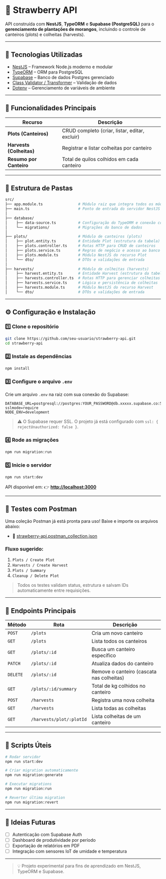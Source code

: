 

# 🍓 Strawberry API

API construída com **NestJS**, **TypeORM** e **Supabase (PostgreSQL)** para o **gerenciamento de plantações de morangos**, incluindo o controle de canteiros (plots) e colheitas (harvests).

---

## 🚀 Tecnologias Utilizadas

- [NestJS](https://nestjs.com/) – Framework Node.js moderno e modular  
- [TypeORM](https://typeorm.io/) – ORM para PostgreSQL  
- [Supabase](https://supabase.com/) – Banco de dados Postgres gerenciado  
- [Class Validator / Transformer](https://github.com/typestack/class-validator) – Validação de dados  
- [Dotenv](https://www.npmjs.com/package/dotenv) – Gerenciamento de variáveis de ambiente  

---

## 🌱 Funcionalidades Principais

| Recurso | Descrição |
|----------|------------|
| **Plots (Canteiros)** | CRUD completo (criar, listar, editar, excluir) |
| **Harvests (Colheitas)** | Registrar e listar colheitas por canteiro |
| **Resumo por Canteiro** | Total de quilos colhidos em cada canteiro |

---

## 🧩 Estrutura de Pastas

```bash
src/
├── app.module.ts                # Módulo raiz que integra todos os módulos da aplicação
├── main.ts                      # Ponto de entrada do servidor NestJS
│
├── database/
│    ├── data-source.ts          # Configuração do TypeORM e conexão com o Supabase
│    └── migrations/             # Migrações do banco de dados
│
├── plots/                       # Módulo de canteiros (plots)
│    ├── plot.entity.ts          # Entidade Plot (estrutura da tabela)
│    ├── plots.controller.ts     # Rotas HTTP para CRUD de canteiros
│    ├── plots.service.ts        # Regras de negócio e acesso ao banco
│    ├── plots.module.ts         # Módulo NestJS do recurso Plot
│    └── dto/                    # DTOs e validações de entrada
│
├── harvests/                    # Módulo de colheitas (harvests)
│    ├── harvest.entity.ts       # Entidade Harvest (estrutura da tabela)
│    ├── harvests.controller.ts  # Rotas HTTP para gerenciar colheitas
│    ├── harvests.service.ts     # Lógica e persistência de colheitas
│    ├── harvests.module.ts      # Módulo NestJS do recurso Harvest
│    └── dto/                    # DTOs e validações de entrada

```

---

## ⚙️ Configuração e Instalação

### 1️⃣ Clone o repositório
```bash
git clone https://github.com/seu-usuario/strawberry-api.git
cd strawberry-api
````

### 2️⃣ Instale as dependências

```bash
npm install
```

### 3️⃣ Configure o arquivo `.env`

Crie um arquivo `.env` na raiz com sua conexão do Supabase:

```env
DATABASE_URL=postgresql://postgres:YOUR_PASSWORD@db.xxxxx.supabase.co:5432/postgres?sslmode=require
NODE_ENV=development
```

> ⚠️ O Supabase requer SSL.
> O projeto já está configurado com `ssl: { rejectUnauthorized: false }`.

### 4️⃣ Rode as migrações

```bash
npm run migration:run
```

### 5️⃣ Inicie o servidor

```bash
npm run start:dev
```

API disponível em:
👉 **[http://localhost:3000](http://localhost:3000)**

---

## 🧪 Testes com Postman

Uma coleção Postman já está pronta para uso!
Baixe e importe os arquivos abaixo:

* 📁 [strawberry-api.postman_collection.json](./test/strawberry-api.postman_collection.json)

### Fluxo sugerido:

1. `Plots / Create Plot`
2. `Harvests / Create Harvest`
3. `Plots / Summary`
4. `Cleanup / Delete Plot`

> Todos os testes validam status, estrutura e salvam IDs automaticamente entre requisições.

---

## 🔗 Endpoints Principais

| Método   | Rota                     | Descrição                                 |
| -------- | ------------------------ | ----------------------------------------- |
| `POST`   | `/plots`                 | Cria um novo canteiro                     |
| `GET`    | `/plots`                 | Lista todos os canteiros                  |
| `GET`    | `/plots/:id`             | Busca um canteiro específico              |
| `PATCH`  | `/plots/:id`             | Atualiza dados do canteiro                |
| `DELETE` | `/plots/:id`             | Remove o canteiro (cascata nas colheitas) |
| `GET`    | `/plots/:id/summary`     | Total de kg colhidos no canteiro          |
| `POST`   | `/harvests`              | Registra uma nova colheita                |
| `GET`    | `/harvests`              | Lista todas as colheitas                  |
| `GET`    | `/harvests/plot/:plotId` | Lista colheitas de um canteiro            |

---

## 🧰 Scripts Úteis

```bash
# Rodar servidor
npm run start:dev

# Criar migration automaticamente
npm run migration:generate

# Executar migrations
npm run migration:run

# Reverter última migration
npm run migration:revert
```

---

## 🧠 Ideias Futuras

* [ ] Autenticação com Supabase Auth
* [ ] Dashboard de produtividade por período
* [ ] Exportação de relatórios em PDF
* [ ] Integração com sensores IoT de umidade e temperatura

---

> 💡 Projeto experimental para fins de aprendizado em NestJS, TypeORM e Supabase.


